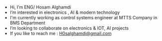 - Hi, I’m ENG/ Hosam Alghamdi
-  I’m interested in electronics , AI & modern technology 
-  I'm currently working as control systems engineer at MTTS Company in BMS Department 
- I’m looking to collaborate on electronics & IOT, AI projects 
-  If you like to reach me : H0salghamdi@gmail.com

<!---
HS-96/HS-96 is a ✨ special ✨ repository because its `README.md` (this file) appears on your GitHub profile.
You can click the Preview link to take a look at your changes.
--->
